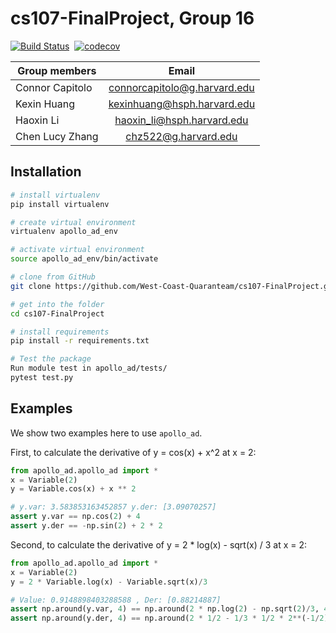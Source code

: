 # cs107-FinalProject, Group 16

[![Build Status](https://travis-ci.com/West-Coast-Quaranteam/cs107-FinalProject.svg?token=z1QwjsA3zqLzUQzz5VsE&branch=master)](https://travis-ci.com/West-Coast-Quaranteam/cs107-FinalProject) 
[![codecov](https://codecov.io/gh/West-Coast-Quaranteam/cs107-FinalProject/branch/master/graph/badge.svg?token=NY1T0T5UG3)](undefined)

| Group members   | Email |          
| ----------------|:-----:| 
| Connor Capitolo | connorcapitolo@g.harvard.edu |
| Kexin Huang     | kexinhuang@hsph.harvard.edu  |
| Haoxin Li       | haoxin_li@hsph.harvard.edu   | 
| Chen Lucy Zhang | chz522@g.harvard.edu         | 


## Installation

```bash
# install virtualenv
pip install virtualenv

# create virtual environment
virtualenv apollo_ad_env

# activate virtual environment
source apollo_ad_env/bin/activate

# clone from GitHub
git clone https://github.com/West-Coast-Quaranteam/cs107-FinalProject.git

# get into the folder
cd cs107-FinalProject

# install requirements
pip install -r requirements.txt

# Test the package
Run module test in apollo_ad/tests/
pytest test.py
```

## Examples

We show two examples here to use `apollo_ad`. 

First, to calculate the derivative of y = cos(x) + x^2 at x = 2:

```python
from apollo_ad.apollo_ad import *
x = Variable(2)
y = Variable.cos(x) + x ** 2

# y.var: 3.583853163452857 y.der: [3.09070257]
assert y.var == np.cos(2) + 4
assert y.der == -np.sin(2) + 2 * 2
```

Second, to calculate the derivative of y = 2 * log(x) - sqrt(x) / 3 at x = 2:

```python
from apollo_ad.apollo_ad import *
x = Variable(2) 
y = 2 * Variable.log(x) - Variable.sqrt(x)/3

# Value: 0.9148898403288588 , Der: [0.88214887]
assert np.around(y.var, 4) == np.around(2 * np.log(2) - np.sqrt(2)/3, 4)
assert np.around(y.der, 4) == np.around(2 * 1/2 - 1/3 * 1/2 * 2**(-1/2), 4) 
```